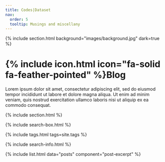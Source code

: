 ```yaml
---
title: Codes|Dataset
nav:
  order: 5
  tooltip: Musings and miscellany
---
```


{% include section.html background="images/background.jpg" dark=true %}
# {% include icon.html icon="fa-solid fa-feather-pointed" %}Blog

Lorem ipsum dolor sit amet, consectetur adipiscing elit, sed do eiusmod tempor incididunt ut labore et dolore magna aliqua.
Ut enim ad minim veniam, quis nostrud exercitation ullamco laboris nisi ut aliquip ex ea commodo consequat.

{% include section.html %}

{% include search-box.html %}

{% include tags.html tags=site.tags %}

{% include search-info.html %}

{% include list.html data="posts" component="post-excerpt" %}
